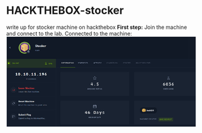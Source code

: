 # HACKTHEBOX-stocker
write up for stocker machine on hackthebox
**First step:**
Join the machine and connect to the lab.
Connected to the machine:
![Local Image](Images/Screenshot_3.png)

